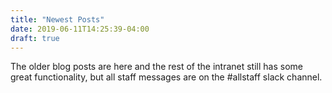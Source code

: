 ```yaml
---
title: "Newest Posts"
date: 2019-06-11T14:25:39-04:00
draft: true
---
```

	

The older blog posts are here and the rest of the intranet still has some great functionality, but all staff messages are on the #allstaff slack channel.


